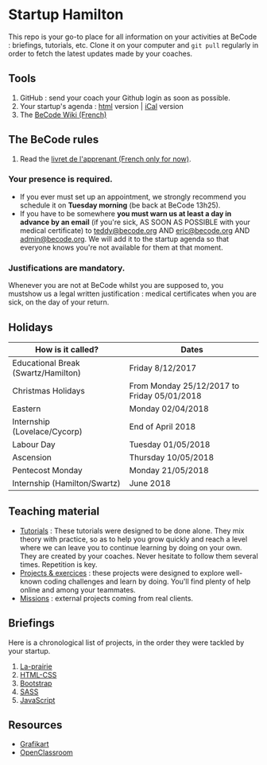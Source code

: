 # Startup Hamilton

This repo is your go-to place for all information on your activities at BeCode : briefings, tutorials, etc.
Clone it on your computer and `git pull` regularly in order to fetch the latest updates made by your coaches.

## Tools
1. GitHub : send your coach your Github login as soon as possible.
1. Your startup's agenda : [html](https://calendar.google.com/calendar/embed?src=5iq2ibo1e6vvghcks1vpq1h388%40group.calendar.google.com&ctz=Europe%2FBrussels) version | [iCal](https://calendar.google.com/calendar/ical/becode.org_5iq2ibo1e6vvghcks1vpq1h388%40group.calendar.google.com/public/basic.ics) version
1. The [BeCode Wiki (French)](https://github.com/becodeorg/BeCode/wiki)

## The BeCode rules

1. Read the [livret de l'apprenant (French only for now)](./Livret-apprenant(e)s.pdf).

### Your presence is required.
- If you ever must set up an appointment, we strongly recommend you schedule it on **Tuesday morning** (be back at BeCode 13h25).
- If you have to be somewhere **you must warn us at least a day in advance by an email** (if you're sick, AS SOON AS POSSIBLE with your medical certificate) to teddy@becode.org AND eric@becode.org AND admin@becode.org. We will add it to the startup agenda so that everyone knows you're not available for them at that moment.

### **Justifications are mandatory.**

Whenever you are not at BeCode whilst you are supposed to, you mustshow us a legal written justification : medical certificates when you are sick, on the day of your return.

## Holidays

|How is it called? | Dates |
|---|---|
| Educational Break (Swartz/Hamilton) | Friday 8/12/2017 |
| Christmas Holidays | From Monday 25/12/2017 to Friday 05/01/2018 |
| Eastern | Monday 02/04/2018 |
| Internship (Lovelace/Cycorp) | End of April 2018 |
| Labour Day | Tuesday 01/05/2018 |
| Ascension | Thursday 10/05/2018 |
| Pentecost Monday | Monday 21/05/2018 |
| Internship (Hamilton/Swartz) | June 2018 |

## Teaching material

- [Tutorials](/Tutorials) : These tutorials were designed to be done alone. They mix theory with practice, so as to help you grow quickly and reach a level where we can leave you to continue learning by doing on your own. They are created by your coaches. Never hesitate to follow them several times. Repetition is key.
- [Projects & exercices](/Projects) : these projects were designed to explore well-known coding challenges and learn by doing. You'll find plenty of help online and among your teammates.
- [Missions](/Missions) : external projects coming from real clients.

## Briefings
Here is a chronological list of projects, in the order they were tackled by your startup.

1. [La-prairie](./Parcours/01-La-prairie)
1. [HTML-CSS](./Parcours/02-HTML-CSS)
1. [Bootstrap](./Parcours/03-Bootstrap)
1. [SASS](./Parcours/04-SASS)
1. [JavaScript](./Parcours/05-JavaScript)

## Resources
- [Grafikart](https://www.youtube.com/user/grafikarttv)
- [OpenClassroom](https://openclassrooms.com/dashboard)
